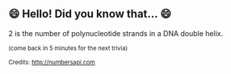 ## :smile: Hello! Did you know that... :smile:
2 is the number of polynucleotide strands in a DNA double helix.

<sup>(come back in 5 minutes for the next trivia)</sup>


<sup>Credits: http://numbersapi.com</sup>
